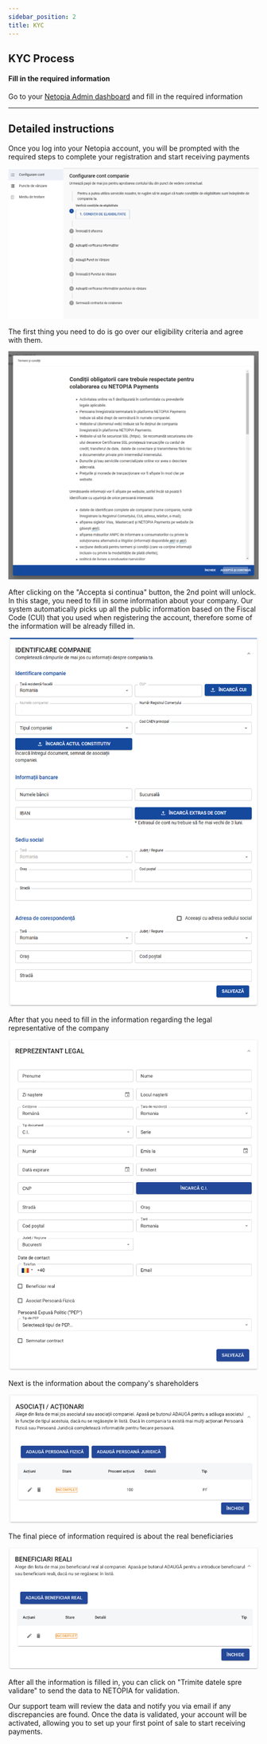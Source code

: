 ```yaml
---
sidebar_position: 2
title: KYC
---
```


## KYC Process

#### Fill in the required information

Go to your [Netopia Admin dashboard](https://admin.netopia-payments.com) and fill in the required information

---

## Detailed instructions

Once you log into your Netopia account, you will be prompted with the required steps to complete your registration and start receiving payments

![Step one](../../static/img/signup/signup-netopia-1.png)

The first thing you need to do is go over our eligibility criteria and agree with them.

![Step one](../../static/img/signup/signup-netopia-2.png)

After clicking on the "Accepta si continua" button, the 2nd point will unlock. In this stage, you need to fill in some information about your company. Our system automatically picks up all the public information based on the Fiscal Code (CUI) that you used when registering the account, therefore some of the information will be already filled in.

![Step one](../../static/img/signup/signup-netopia-3.png)

After that you need to fill in the information regarding the legal representative of the company

![Step one](../../static/img/signup/signup-netopia-4.png)

Next is the information about the company's shareholders

![Step one](../../static/img/signup/signup-netopia-5.png)

The final piece of information required is about the real beneficiaries

![Step one](../../static/img/signup/signup-netopia-6.png)

After all the information is filled in, you can click on "Trimite datele spre validare" to send the data to NETOPIA for validation.

Our support team will review the data and notify you via email if any discrepancies are found. Once the data is validated, your account will be activated, allowing you to set up your first point of sale to start receiving payments.
